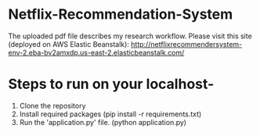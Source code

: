 # Netflix-Recommendation-System
The uploaded pdf file describes my research workflow.
Please visit this site (deployed on AWS Elastic Beanstalk): http://netflixrecommendersystem-env-2.eba-bv2amxdp.us-east-2.elasticbeanstalk.com/

# Steps to run on your localhost-
1. Clone the repository
2. Install required packages (pip install -r requirements.txt)
3. Run the 'application.py' file. (python application.py) 

